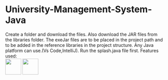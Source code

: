 # University-Management-System-Java
Create a folder and download the files.
Also download the JAR files from the libraries folder.
The exeJar files are to be placed in the project path and to be added in the reference libraries in the project structure.
Any Java platform can use.(Vs Code,IntelliJ).
Run the splash.java file first.
Features used:
<br>
 <img src="https://cdn.jsdelivr.net/gh/devicons/devicon/icons/java/java-original-wordmark.svg" width="50" height="50" /> 
 <img src="https://cdn.jsdelivr.net/gh/devicons/devicon/icons/mysql/mysql-original-wordmark.svg" width="50" height="50" />

